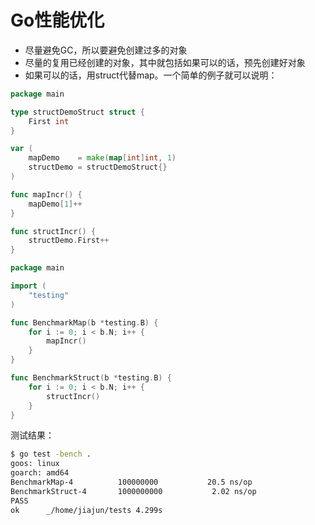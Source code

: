 # Go性能优化

- 尽量避免GC，所以要避免创建过多的对象
- 尽量的复用已经创建的对象，其中就包括如果可以的话，预先创建好对象
- 如果可以的话，用struct代替map。一个简单的例子就可以说明：

```go
package main

type structDemoStruct struct {
	First int
}

var (
	mapDemo    = make(map[int]int, 1)
	structDemo = structDemoStruct{}
)

func mapIncr() {
	mapDemo[1]++
}

func structIncr() {
	structDemo.First++
}
```

```go
package main

import (
	"testing"
)

func BenchmarkMap(b *testing.B) {
	for i := 0; i < b.N; i++ {
		mapIncr()
	}
}

func BenchmarkStruct(b *testing.B) {
	for i := 0; i < b.N; i++ {
		structIncr()
	}
}
```

测试结果：

```bash
$ go test -bench .
goos: linux
goarch: amd64
BenchmarkMap-4      	100000000	        20.5 ns/op
BenchmarkStruct-4   	1000000000	         2.02 ns/op
PASS
ok  	_/home/jiajun/tests	4.299s
```
